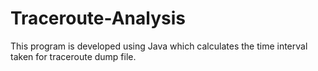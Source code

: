 # Traceroute-Analysis
This program is developed using Java which calculates the time interval taken for traceroute dump file.
